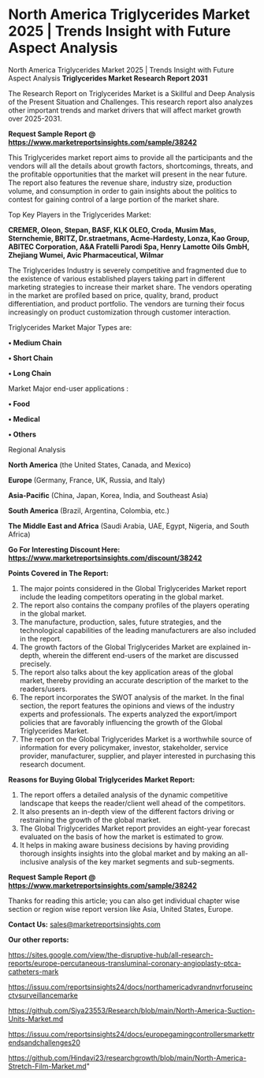 # North America Triglycerides Market 2025 | Trends Insight with Future Aspect Analysis
North America Triglycerides Market 2025 | Trends Insight with Future Aspect Analysis
<strong>Triglycerides Market Research Report 2031</strong>

The Research Report on Triglycerides Market is a Skillful and Deep Analysis of the Present Situation and Challenges. This research report also analyzes other important trends and market drivers that will affect market growth over 2025-2031.

<strong>Request Sample Report @ <a href=https://www.marketreportsinsights.com/sample/38242>https://www.marketreportsinsights.com/sample/38242</a></strong>

This Triglycerides market report aims to provide all the participants and the vendors will all the details about growth factors, shortcomings, threats, and the profitable opportunities that the market will present in the near future. The report also features the revenue share, industry size, production volume, and consumption in order to gain insights about the politics to contest for gaining control of a large portion of the market share.

Top Key Players in the Triglycerides Market:

<strong>CREMER, Oleon, Stepan, BASF, KLK OLEO, Croda, Musim Mas, Sternchemie, BRITZ, Dr.straetmans, Acme-Hardesty, Lonza, Kao Group, ABITEC Corporation, A&A Fratelli Parodi Spa, Henry Lamotte Oils GmbH, Zhejiang Wumei, Avic Pharmaceutical, Wilmar</strong>

The Triglycerides Industry is severely competitive and fragmented due to the existence of various established players taking part in different marketing strategies to increase their market share. The vendors operating in the market are profiled based on price, quality, brand, product differentiation, and product portfolio. The vendors are turning their focus increasingly on product customization through customer interaction.

Triglycerides Market Major Types are:

<strong>•  Medium Chain

•  Short Chain

•  Long Chain</strong>

Market Major end-user applications :

<strong>•  Food

•  Medical

•  Others</strong>

Regional Analysis

</u><strong><b>North America</b></strong> (the United States, Canada, and Mexico)

<strong><b>Europe </b></strong>(Germany, France, UK, Russia, and Italy)

<strong><b>Asia-Pacific</b></strong> (China, Japan, Korea, India, and Southeast Asia)

<strong><b>South America</b></strong> (Brazil, Argentina, Colombia, etc.)

<strong><b>The Middle East and Africa</b></strong> (Saudi Arabia, UAE, Egypt, Nigeria, and South Africa)

<strong>Go For Interesting Discount Here: <a href=https://www.marketreportsinsights.com/discount/38242>https://www.marketreportsinsights.com/discount/38242</a></strong>

<strong>Points Covered in The Report:</strong>
<ol>
  <li>The major points considered in the Global Triglycerides Market report include the leading competitors operating in the global market.</li>
  <li>The report also contains the company profiles of the players operating in the global market.</li>
  <li>The manufacture, production, sales, future strategies, and the technological capabilities of the leading manufacturers are also included in the report.</li>
  <li>The growth factors of the Global Triglycerides Market are explained in-depth, wherein the different end-users of the market are discussed precisely.</li>
  <li>The report also talks about the key application areas of the global market, thereby providing an accurate description of the market to the readers/users.</li>
  <li>The report incorporates the SWOT analysis of the market. In the final section, the report features the opinions and views of the industry experts and professionals. The experts analyzed the export/import policies that are favorably influencing the growth of the Global Triglycerides Market.</li>
  <li>The report on the Global Triglycerides Market is a worthwhile source of information for every policymaker, investor, stakeholder, service provider, manufacturer, supplier, and player interested in purchasing this research document.</li>
</ol>
<strong>Reasons for Buying Global Triglycerides Market Report:</strong>

<ol>
  <li>The report offers a detailed analysis of the dynamic competitive landscape that keeps the reader/client well ahead of the competitors.</li>
  <li>It also presents an in-depth view of the different factors driving or restraining the growth of the global market.</li>
  <li>The Global Triglycerides Market report provides an eight-year forecast evaluated on the basis of how the market is estimated to grow.</li>
  <li>It helps in making aware business decisions by having providing thorough insights insights into the global market and by making an all-inclusive analysis of the key market segments and sub-segments.</li>
</ol>
<strong>Request Sample Report @ <a href=https://www.marketreportsinsights.com/sample/38242>https://www.marketreportsinsights.com/sample/38242</a></strong>


Thanks for reading this article; you can also get individual chapter wise section or region wise report version like Asia, United States, Europe.

<strong>Contact Us:</strong>
sales@marketreportsinsights.com

<strong>Our other reports:</strong>

<a href=https://sites.google.com/view/the-disruptive-hub/all-research-reports/europe-percutaneous-transluminal-coronary-angioplasty-ptca-catheters-mark>https://sites.google.com/view/the-disruptive-hub/all-research-reports/europe-percutaneous-transluminal-coronary-angioplasty-ptca-catheters-mark</a>

<a href=https://issuu.com/reportsinsights24/docs/northamericadvrandnvrforuseincctvsurveillancemarke>https://issuu.com/reportsinsights24/docs/northamericadvrandnvrforuseincctvsurveillancemarke</a>

<a href=https://github.com/Siya23553/Research/blob/main/North-America-Suction-Units-Market.md>https://github.com/Siya23553/Research/blob/main/North-America-Suction-Units-Market.md</a>

<a href=https://issuu.com/reportsinsights24/docs/europegamingcontrollersmarkettrendsandchallenges20>https://issuu.com/reportsinsights24/docs/europegamingcontrollersmarkettrendsandchallenges20</a>

<a href=https://github.com/Hindavi23/researchgrowth/blob/main/North-America-Stretch-Film-Market.md>https://github.com/Hindavi23/researchgrowth/blob/main/North-America-Stretch-Film-Market.md</a>"
